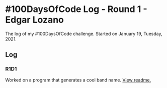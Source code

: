 # #100DaysOfCode Log - Round 1 - Edgar Lozano

The log of my #100DaysOfCode challenge. Started on January 19, Tuesday, 2021.

## Log

### R1D1
Worked on a program that generates a cool band name. [View readme.](projects-source/day1-band-name-generator/readme.md)
